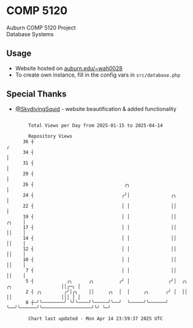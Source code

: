 # COMP 5120
Auburn COMP 5120 Project  
Database Systems

## Usage
- Website hosted on [auburn.edu/~wah0028](https://webhome.auburn.edu/~wah0028/)
- To create own instance, fill in the config vars in `src/database.php`

## Special Thanks
- [@SkydivingSquid](https://github.com/SkydivingSquid) - website beautification & added functionality

```

        Total Views per Day from 2025-01-15 to 2025-04-14

        Repository Views
      36 ┼                                                                                        ╭
      34 ┤                                                                                        │
      31 ┤                                                                                        │
      29 ┤                                                                                        │
      26 ┤                                 ╭╮                                                     │
      24 ┤                                ╭╯│               ╭╮                                    │
      22 ┤                                │ │               ││                                    │
      19 ┤                                │ │               ││                              ╭╮    │
      17 ┤                                │ │               ││                              ││    │
      14 ┤                                │ │               ││                              ││    │
      12 ┤                                │ │               ││                              ││    │
      10 ┤                                │ │               ││                              ││    │
       7 ┤                                │ │               ││                              ││    │
       5 ┤            ╭╮      ╭╮         ╭╯ │              ╭╯│  ╭╮      ╭╮                  ││╭─╮ │
       2 ┤ ╭╮        ╭╯│╭╮    ││     ╭╮  │  │     ╭╮      ╭╯ │  ││      ││                  │││ │ │
       0 ┼─╯╰────────╯ ╰╯╰────╯╰─────╯╰──╯  ╰─────╯╰──────╯  ╰──╯╰──────╯╰──────────────────╯╰╯ ╰─╯

        Chart last updated - Mon Apr 14 23:59:37 2025 UTC
        
```
